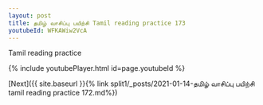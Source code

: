 ```yaml
---
layout: post
title: தமிழ் வாசிப்பு பயிற்சி Tamil reading practice 173
youtubeId: WFKAWiw2VcA
---
```

 
 
Tamil reading practice
 
 
 
 
 


{% include youtubePlayer.html id=page.youtubeId %}
 
[Next]({{ site.baseurl }}{% link  split1/_posts/2021-01-14-தமிழ் வாசிப்பு பயிற்சி tamil reading practice 172.md%})
 
